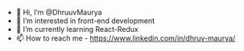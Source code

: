 - 👋 Hi, I’m @DhruuvMaurya
- 👀 I’m interested in front-end development
- 🌱 I’m currently learning React-Redux
- 📫 How to reach me - https://www.linkedin.com/in/dhruv-maurya/

<!---
DhruuvMaurya/DhruuvMaurya is a ✨ special ✨ repository because its `README.md` (this file) appears on your GitHub profile.
You can click the Preview link to take a look at your changes.
--->
